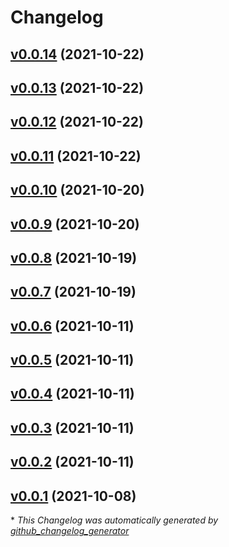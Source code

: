 # Changelog

## [v0.0.14](https://github.com/madeinoz67/omiocnc-x6-2200epl/tree/v0.0.14) (2021-10-22)

## [v0.0.13](https://github.com/madeinoz67/omiocnc-x6-2200epl/tree/v0.0.13) (2021-10-22)

## [v0.0.12](https://github.com/madeinoz67/omiocnc-x6-2200epl/tree/v0.0.12) (2021-10-22)

## [v0.0.11](https://github.com/madeinoz67/omiocnc-x6-2200epl/tree/v0.0.11) (2021-10-22)

## [v0.0.10](https://github.com/madeinoz67/omiocnc-x6-2200epl/tree/v0.0.10) (2021-10-20)

## [v0.0.9](https://github.com/madeinoz67/omiocnc-x6-2200epl/tree/v0.0.9) (2021-10-20)

## [v0.0.8](https://github.com/madeinoz67/omiocnc-x6-2200epl/tree/v0.0.8) (2021-10-19)

## [v0.0.7](https://github.com/madeinoz67/omiocnc-x6-2200epl/tree/v0.0.7) (2021-10-19)

## [v0.0.6](https://github.com/madeinoz67/omiocnc-x6-2200epl/tree/v0.0.6) (2021-10-11)

## [v0.0.5](https://github.com/madeinoz67/omiocnc-x6-2200epl/tree/v0.0.5) (2021-10-11)

## [v0.0.4](https://github.com/madeinoz67/omiocnc-x6-2200epl/tree/v0.0.4) (2021-10-11)

## [v0.0.3](https://github.com/madeinoz67/omiocnc-x6-2200epl/tree/v0.0.3) (2021-10-11)

## [v0.0.2](https://github.com/madeinoz67/omiocnc-x6-2200epl/tree/v0.0.2) (2021-10-11)

## [v0.0.1](https://github.com/madeinoz67/omiocnc-x6-2200epl/tree/v0.0.1) (2021-10-08)



\* *This Changelog was automatically generated by [github_changelog_generator](https://github.com/github-changelog-generator/github-changelog-generator)*
